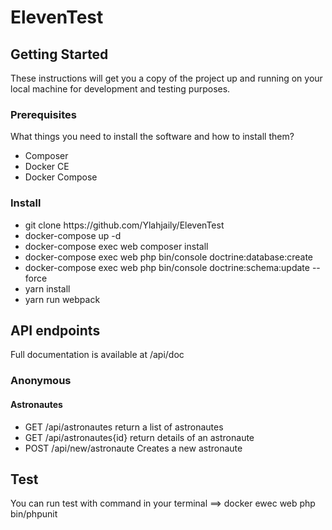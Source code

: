 <h1>ElevenTest </h1>

<h2>Getting Started</h2>

<p>These instructions will get you a copy of the project up and running on your local machine for development and testing purposes.</p>

<h3>Prerequisites</h3>

<p>What things you need to install the software and how to install them? </p>

<ul>
   <li> Composer </li>
   <li> Docker CE </li>
   <li> Docker Compose </li>
</ul>

<h3>Install</h3>

<ul>
  <li> git clone https://github.com/Ylahjaily/ElevenTest </li>
  <li> docker-compose up -d </li>
  <li> docker-compose exec web composer install </li>
  <li> docker-compose exec web php bin/console doctrine:database:create </li>
  <li> docker-compose exec web php bin/console doctrine:schema:update --force </li> 
  <li>yarn install </li>
  <li>yarn run webpack</li> 
</ul>
 
<h2>API endpoints</h2>

Full documentation is available at /api/doc

<h3>Anonymous</h3>

<h4>Astronautes </h4>
 <ul>
  <li>GET /api/astronautes  return a list of astronautes</li>
  <li>GET /api/astronautes{id}  return details of an astronaute</li>
  <li>POST /api/new/astronaute  Creates a new astronaute</li>
 </ul>
 
<h2> Test</h2>

<p>You can run test with command in your terminal ==> docker ewec web php bin/phpunit
